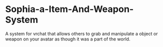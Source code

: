 # Sophia-a-Item-And-Weapon-System
A system for vrchat that allows others to grab and manipulate a object or weapon on your avatar as though it was a part of the world.
